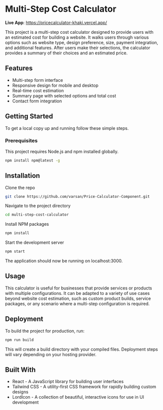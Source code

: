 # Multi-Step Cost Calculator

**Live App**: https://pricecalculator-khaki.vercel.app/

This project is a multi-step cost calculator designed to provide users with an estimated cost for building a website. It walks users through various options such as website type, design preference, size, payment integration, and additional features. After users make their selections, the calculator provides a summary of their choices and an estimated price.

## Features

- Multi-step form interface
- Responsive design for mobile and desktop
- Real-time cost estimation
- Summary page with selected options and total cost
- Contact form integration

## Getting Started

To get a local copy up and running follow these simple steps.

### Prerequisites

This project requires Node.js and npm installed globally.

```bash
npm install npm@latest -g
```
## Installation
Clone the repo

```bash
git clone https://github.com/varsan/Price-Calculator-Component.git
```
Navigate to the project directory
```bash
cd multi-step-cost-calculator
```
Install NPM packages
```bash
npm install
```
Start the development server
```bash
npm start
```
The application should now be running on localhost:3000.

## Usage
This calculator is useful for businesses that provide services or products with multiple configurations. It can be adapted to a variety of use cases beyond website cost estimation, such as custom product builds, service packages, or any scenario where a multi-step configuration is required.

## Deployment
To build the project for production, run:

```bash
npm run build
```
This will create a build directory with your compiled files. Deployment steps will vary depending on your hosting provider.

## Built With
* React - A JavaScript library for building user interfaces
* Tailwind CSS - A utility-first CSS framework for rapidly building custom designs
* LordIcon - A collection of beautiful, interactive icons for use in UI development
